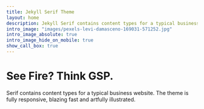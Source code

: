 ```yaml
---
title: Jekyll Serif Theme
layout: home
description: Jekyll Serif contains content types for a typical business website. The theme is fully responsive, blazing fast and artfully illustrated.
intro_image: "images/pexels-levi-damasceno-169031-571252.jpg"
intro_image_absolute: true
intro_image_hide_on_mobile: true
show_call_box: true
---
```


# See Fire? Think GSP.

Serif contains content types for a typical business website. The theme is fully responsive, blazing fast and artfully illustrated.
